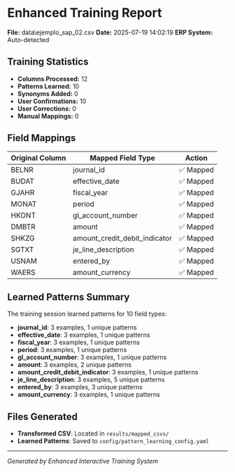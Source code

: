 # Enhanced Training Report

**File:** data\ejemplo_sap_02.csv
**Date:** 2025-07-19 14:02:19
**ERP System:** Auto-detected

## Training Statistics

- **Columns Processed:** 12
- **Patterns Learned:** 10
- **Synonyms Added:** 0
- **User Confirmations:** 10
- **User Corrections:** 0
- **Manual Mappings:** 0

## Field Mappings

| Original Column | Mapped Field Type | Action |
|-----------------|-------------------|---------|
| BELNR | journal_id | ✅ Mapped |
| BUDAT | effective_date | ✅ Mapped |
| GJAHR | fiscal_year | ✅ Mapped |
| MONAT | period | ✅ Mapped |
| HKONT | gl_account_number | ✅ Mapped |
| DMBTR | amount | ✅ Mapped |
| SHKZG | amount_credit_debit_indicator | ✅ Mapped |
| SGTXT | je_line_description | ✅ Mapped |
| USNAM | entered_by | ✅ Mapped |
| WAERS | amount_currency | ✅ Mapped |

## Learned Patterns Summary

The training session learned patterns for 10 field types:

- **journal_id**: 3 examples, 1 unique patterns
- **effective_date**: 3 examples, 1 unique patterns
- **fiscal_year**: 3 examples, 1 unique patterns
- **period**: 3 examples, 1 unique patterns
- **gl_account_number**: 3 examples, 1 unique patterns
- **amount**: 3 examples, 2 unique patterns
- **amount_credit_debit_indicator**: 3 examples, 1 unique patterns
- **je_line_description**: 3 examples, 5 unique patterns
- **entered_by**: 3 examples, 3 unique patterns
- **amount_currency**: 3 examples, 1 unique patterns

## Files Generated

- **Transformed CSV**: Located in `results/mapped_csvs/`
- **Learned Patterns**: Saved to `config/pattern_learning_config.yaml`

---
*Generated by Enhanced Interactive Training System*

